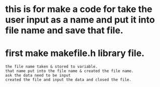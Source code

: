 # this is for make a code for take the user input as a name and put it into file name and save that file.

# first make makefile.h library file.
    the file name taken & stored to variable.
    that name put into the file name & created the file name.
    ask the data need to be input
    created the file and input the data and closed the file.

